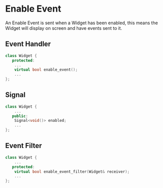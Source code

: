 # Enable Event

An Enable Event is sent when a Widget has been enabled, this means the Widget
will display on screen and have events sent to it.

## Event Handler

```cpp
class Widget {
   protected:
    ...
    virtual bool enable_event();
    ...
};
```

## Signal

```cpp
class Widget {
    ...
   public:
    Signal<void()> enabled;
    ...
};
```

## Event Filter

```cpp
class Widget {
    ...
   protected:
    virtual bool enable_event_filter(Widget& receiver);
    ...
};
```
